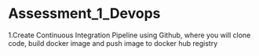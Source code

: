 # Assessment_1_Devops
1.Create Continuous Integration Pipeline using Github, where you will clone code, build docker image and push image to docker hub registry
